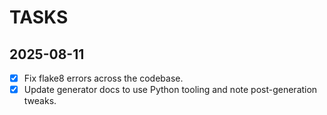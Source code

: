 # TASKS

## 2025-08-11
- [x] Fix flake8 errors across the codebase.
- [x] Update generator docs to use Python tooling and note post-generation tweaks.
